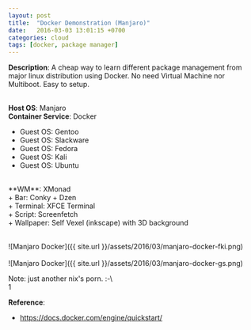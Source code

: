 ```yaml
---
layout: post
title:  "Docker Demonstration (Manjaro)"
date:   2016-03-03 13:01:15 +0700
categories: cloud
tags: [docker, package manager]
---
```


**Description**: A cheap way to learn different package management from major linux distribution using Docker. No need Virtual Machine nor Multiboot. Easy to setup.
<br/><br/>

**Host OS**: Manjaro<br/>
**Container Service**: Docker<br/>
+ Guest OS: Gentoo<br/>
+ Guest OS: Slackware<br/>
+ Guest OS: Fedora<br/>
+ Guest OS: Kali<br/>
+ Guest OS: Ubuntu<br/>
<br/>
**WM**: XMonad<br/>
+ Bar: Conky + Dzen<br/>
+ Terminal: XFCE Terminal<br/>
+ Script: Screenfetch<br/>
+ Wallpaper: Self Vexel (inkscape) with 3D background<br/>
<br/>


![Manjaro Docker]({{ site.url }}/assets/2016/03/manjaro-docker-fki.png)
<br/><br/>
![Manjaro Docker]({{ site.url }}/assets/2016/03/manjaro-docker-gs.png)
<br/>

Note: just another nix's porn. :-\ <br/>1

**Reference**:<br/>

* <https://docs.docker.com/engine/quickstart/>


